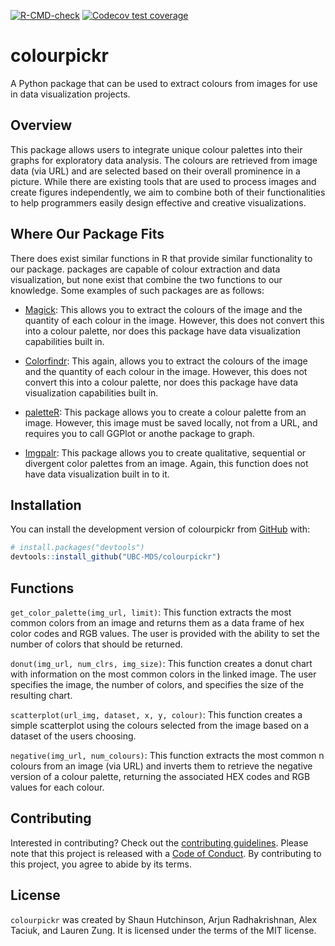 
<!-- README.md is generated from README.Rmd. Please edit that file -->
<!-- badges: start -->

[![R-CMD-check](https://github.com/UBC-MDS/colourpickr/actions/workflows/R-CMD-check.yaml/badge.svg)](https://github.com/UBC-MDS/colourpickr/actions/workflows/R-CMD-check.yaml)
[![Codecov test
coverage](https://codecov.io/gh/UBC-MDS/colourpickr/branch/master/graph/badge.svg)](https://app.codecov.io/gh/UBC-MDS/colourpickr?branch=master)
<!-- badges: end -->

# colourpickr

A Python package that can be used to extract colours from images for use
in data visualization projects.

## Overview

This package allows users to integrate unique colour palettes into their
graphs for exploratory data analysis. The colours are retrieved from
image data (via URL) and are selected based on their overall prominence
in a picture. While there are existing tools that are used to process
images and create figures independently, we aim to combine both of their
functionalities to help programmers easily design effective and creative
visualizations.

## Where Our Package Fits

There does exist similar functions in R that provide similar
functionality to our package. packages are capable of colour extraction
and data visualization, but none exist that combine the two functions to
our knowledge. Some examples of such packages are as follows:

- [Magick](https://docs.ropensci.org/magick/articles/intro.html): This
  allows you to extract the colours of the image and the quantity of
  each colour in the image. However, this does not convert this into a
  colour palette, nor does this package have data visualization
  capabilities built in.

- [Colorfindr](https://github.com/zumbov2/colorfindr): This again,
  allows you to extract the colours of the image and the quantity of
  each colour in the image. However, this does not convert this into a
  colour palette, nor does this package have data visualization
  capabilities built in.

- [paletteR](https://github.com/AndreaCirilloAC/paletter): This package
  allows you to create a colour palette from an image. However, this
  image must be saved locally, not from a URL, and requires you to call
  GGPlot or anothe package to graph.

- [Imgpalr](https://github.com/leonawicz/imgpalr): This package allows
  you to create qualitative, sequential or divergent color palettes from
  an image. Again, this function does not have data visualization built
  in to it.

## Installation

You can install the development version of colourpickr from
[GitHub](https://github.com/) with:

``` r
# install.packages("devtools")
devtools::install_github("UBC-MDS/colourpickr")
```

## Functions

`get_color_palette(img_url, limit)`: This function extracts the most
common colors from an image and returns them as a data frame of hex
color codes and RGB values. The user is provided with the ability to set
the number of colors that should be returned.

`donut(img_url, num_clrs, img_size)`: This function creates a donut
chart with information on the most common colors in the linked image.
The user specifies the image, the number of colors, and specifies the
size of the resulting chart.

`scatterplot(url_img, dataset, x, y, colour)`: This function creates a
simple scatterplot using the colours selected from the image based on a
dataset of the users choosing.

`negative(img_url, num_colours)`: This function extracts the most common
n colours from an image (via URL) and inverts them to retrieve the
negative version of a colour palette, returning the associated HEX codes
and RGB values for each colour.

## Contributing

Interested in contributing? Check out the [contributing
guidelines](https://github.com/UBC-MDS/colourpickr/blob/master/.github/CONTRIBUTING.md).
Please note that this project is released with a [Code of
Conduct](https://github.com/UBC-MDS/colourpickr/blob/master/CODE_OF_CONDUCT.md).
By contributing to this project, you agree to abide by its terms.

## License

`colourpickr` was created by Shaun Hutchinson, Arjun Radhakrishnan, Alex
Taciuk, and Lauren Zung. It is licensed under the terms of the MIT
license.
